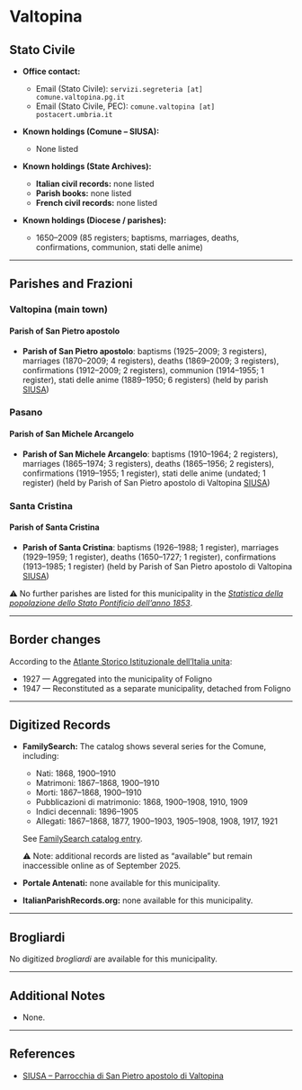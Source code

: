 # Valtopina

## Stato Civile

* **Office contact:**

  * Email (Stato Civile): `servizi.segreteria [at] comune.valtopina.pg.it`
  * Email (Stato Civile, PEC): `comune.valtopina [at] postacert.umbria.it`

* **Known holdings (Comune – SIUSA):**

  * None listed

* **Known holdings (State Archives):**

  * **Italian civil records:** none listed
  * **Parish books:** none listed
  * **French civil records:** none listed

* **Known holdings (Diocese / parishes):**

  * 1650–2009 (85 registers; baptisms, marriages, deaths, confirmations, communion, stati delle anime)

---

## Parishes and Frazioni

### Valtopina (main town)

#### Parish of San Pietro apostolo

* **Parish of San Pietro apostolo**: baptisms (1925–2009; 3 registers), marriages (1870–2009; 4 registers), deaths (1869–2009; 3 registers), confirmations (1912–2009; 2 registers), communion (1914–1955; 1 register), stati delle anime (1889–1950; 6 registers) (held by parish [SIUSA](https://siusa-archivi.cultura.gov.it/cgi-bin/siusa/pagina.pl?TipoPag=comparc&Chiave=336831))

### Pasano

#### Parish of San Michele Arcangelo

* **Parish of San Michele Arcangelo**: baptisms (1910–1964; 2 registers), marriages (1865–1974; 3 registers), deaths (1865–1956; 2 registers), confirmations (1919–1955; 1 register), stati delle anime (undated; 1 register) (held by Parish of San Pietro apostolo di Valtopina [SIUSA](https://siusa-archivi.cultura.gov.it/cgi-bin/siusa/pagina.pl?Chiave=336832&ChiaveRadice=336831))

### Santa Cristina

#### Parish of Santa Cristina

* **Parish of Santa Cristina**: baptisms (1926–1988; 1 register), marriages (1929–1959; 1 register), deaths (1650–1727; 1 register), confirmations (1913–1985; 1 register) (held by Parish of San Pietro apostolo di Valtopina [SIUSA](https://siusa-archivi.cultura.gov.it/cgi-bin/siusa/pagina.pl?Chiave=336834&ChiaveRadice=336831))

⚠️ No further parishes are listed for this municipality in the *[Statistica della popolazione dello Stato Pontificio dell’anno 1853](https://www.google.it/books/edition/Statistics_della_popolazione_dello_Stato/v6dCAQAAMAAJ)*.

---

## Border changes

According to the [Atlante Storico Istituzionale dell’Italia unita](http://dati.san.beniculturali.it/asi/local/detail.html?UA05129):

* 1927 — Aggregated into the municipality of Foligno
* 1947 — Reconstituted as a separate municipality, detached from Foligno

---

## Digitized Records

* **FamilySearch:** The catalog shows several series for the Comune, including:

  * Nati: 1868, 1900–1910
  * Matrimoni: 1867–1868, 1900–1910
  * Morti: 1867–1868, 1900–1910
  * Pubblicazioni di matrimonio: 1868, 1900–1908, 1910, 1909
  * Indici decennali: 1896–1905
  * Allegati: 1867–1868, 1877, 1900–1903, 1905–1908, 1908, 1917, 1921

  See [FamilySearch catalog entry](https://www.familysearch.org/en/search/catalog/836178).

  ⚠️ Note: additional records are listed as “available” but remain inaccessible online as of September 2025.

* **Portale Antenati:** none available for this municipality.

* **ItalianParishRecords.org:** none available for this municipality.

---

## Brogliardi

No digitized *brogliardi* are available for this municipality.

---

## Additional Notes

* None.

---

## References

* [SIUSA – Parrocchia di San Pietro apostolo di Valtopina](https://siusa-archivi.cultura.gov.it/cgi-bin/siusa/pagina.pl?TipoPag=comparc&Chiave=336831)
